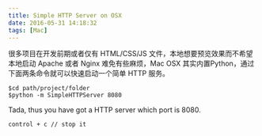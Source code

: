 ```yaml
---
title: Simple HTTP Server on OSX
date: 2016-05-31 14:18:32
tags: [Mac]
---
```


很多项目在开发前期或者仅有 HTML/CSS/JS 文件，本地想要预览效果而不希望本地启动 Apache 或者 Nginx 难免有些麻烦，Mac OSX 其实内置Python，通过下面两条命令就可以快速启动一个简单 HTTP 服务。

```shell
$cd path/project/folder
$python -m SimpleHTTPServer 8080
```

Tada, thus you have got a HTTP server which port is 8080.

```
control + c // stop it
```
